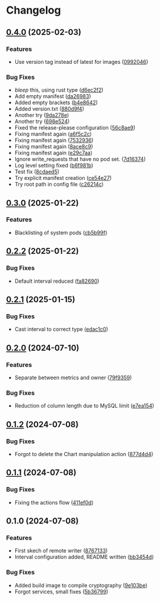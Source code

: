 # Changelog

## [0.4.0](https://github.com/eickler/microinsight/compare/v0.3.0...v0.4.0) (2025-02-03)


### Features

* Use version tag instead of latest for images ([0992046](https://github.com/eickler/microinsight/commit/0992046d5f44aa2c04dcb2e9301f5f6855083e28))


### Bug Fixes

* *bleep* this, using rust type ([d6ec2f2](https://github.com/eickler/microinsight/commit/d6ec2f22d25bfcdfc7dc215577511f7fdfc2a4b2))
* Add empty manifest ([da26983](https://github.com/eickler/microinsight/commit/da26983fa284d3a91ca11950b1ace5fb7abe72ec))
* Added empty brackets ([b4e8642](https://github.com/eickler/microinsight/commit/b4e86421077c8ed071e125194a874688495fd7c4))
* Added version.txt ([880d9f4](https://github.com/eickler/microinsight/commit/880d9f48892c83b7dfa8db9b1623e716dcb13acc))
* Another try ([9da278e](https://github.com/eickler/microinsight/commit/9da278e5e1bc86fa1f8fcb91a1cc8be15cb45a9c))
* Another try ([698e524](https://github.com/eickler/microinsight/commit/698e52478975d0a438bf9a8f1b37f13bcdbce774))
* Fixed the release-please configuration ([56c8ae9](https://github.com/eickler/microinsight/commit/56c8ae9aa4b58fa6ec7224b2890bcc977fb6548a))
* Fixing manifest again ([a6f5c2c](https://github.com/eickler/microinsight/commit/a6f5c2c8d93e5de4c9059a945981bebeede1f049))
* Fixing manifest again ([7532936](https://github.com/eickler/microinsight/commit/75329368cd8c8144652fd034f50343b4a938b6d0))
* Fixing manifest again ([8ace8c9](https://github.com/eickler/microinsight/commit/8ace8c956f37c6639752dfcc7014caefe6e036de))
* Fixing manifest again ([e29c7aa](https://github.com/eickler/microinsight/commit/e29c7aa717daa58222f8413a1ecae5b053d9bd83))
* Ignore write_requests that have no pod set. ([7d16374](https://github.com/eickler/microinsight/commit/7d16374431646ca4dfd45de53a5597f7b84b1f77))
* Log level setting fixed ([b6f981b](https://github.com/eickler/microinsight/commit/b6f981bc9ca66235bb817fff30e22b5de4419d23))
* Test fix ([8cdaed5](https://github.com/eickler/microinsight/commit/8cdaed57d05cadd24f6aa34acd36678d32546e5f))
* Try explicit manifest creation ([ce54e27](https://github.com/eickler/microinsight/commit/ce54e27088db043f70a5c9d34a25aed249d7243a))
* Try root path in config file ([c26214c](https://github.com/eickler/microinsight/commit/c26214ce63a1605e1248390e879aeb15bc892bf7))

## [0.3.0](https://github.com/eickler/microinsight/compare/v0.2.2...v0.3.0) (2025-01-22)


### Features

* Blacklisting of system pods ([cb5b99f](https://github.com/eickler/microinsight/commit/cb5b99f7b3e8933fa7769c1ea6915eb005cd9a43))

## [0.2.2](https://github.com/eickler/microinsight/compare/v0.2.1...v0.2.2) (2025-01-22)


### Bug Fixes

* Default interval reduced ([fa82690](https://github.com/eickler/microinsight/commit/fa826908293942724dab10c455f024926d829142))

## [0.2.1](https://github.com/eickler/microinsight/compare/v0.2.0...v0.2.1) (2025-01-15)


### Bug Fixes

* Cast interval to correct type ([edac1c0](https://github.com/eickler/microinsight/commit/edac1c04a6ecac0e47db237090c3d90afc7d7a73))

## [0.2.0](https://github.com/eickler/microinsight/compare/v0.1.2...v0.2.0) (2024-07-10)


### Features

* Separate between metrics and owner ([79f9359](https://github.com/eickler/microinsight/commit/79f935948f7d408b7357053cf57675761b98e54e))


### Bug Fixes

* Reduction of column length due to MySQL limit ([e7ea154](https://github.com/eickler/microinsight/commit/e7ea154647bf5187db51e7bb8279f0fc80ed4915))

## [0.1.2](https://github.com/eickler/microinsight/compare/v0.1.1...v0.1.2) (2024-07-08)


### Bug Fixes

* Forgot to delete the Chart manipulation action ([877d4d4](https://github.com/eickler/microinsight/commit/877d4d436591f3dbb762054fb407f7eaa7cb7cb1))

## [0.1.1](https://github.com/eickler/microinsight/compare/v0.1.0...v0.1.1) (2024-07-08)


### Bug Fixes

* Fixing the actions flow ([411ef0d](https://github.com/eickler/microinsight/commit/411ef0d3981264050fd70c418e77bfa0ace4b87e))

## 0.1.0 (2024-07-08)


### Features

* First skech of remote writer ([8767133](https://github.com/eickler/microinsight/commit/87671331d9d7d71dc76c256a694828b7b37f54be))
* Interval configuration added, README written ([bb3454d](https://github.com/eickler/microinsight/commit/bb3454d6fe124367a6579be241a8744cde8398ca))


### Bug Fixes

* Added build image to compile cryptography ([9e103be](https://github.com/eickler/microinsight/commit/9e103be69c1a9ea4e838fbeb69bc4e534896b462))
* Forgot services, small fixes ([5b36799](https://github.com/eickler/microinsight/commit/5b367992a3dbf097de8dd8f2d0379783f6cb9e8c))
